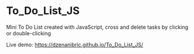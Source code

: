 # To_Do_List_JS
Mini To Do List created with JavaScript, cross and delete tasks by clicking or double-clicking

Live demo: https://dzenanibric.github.io/To_Do_List_JS/
